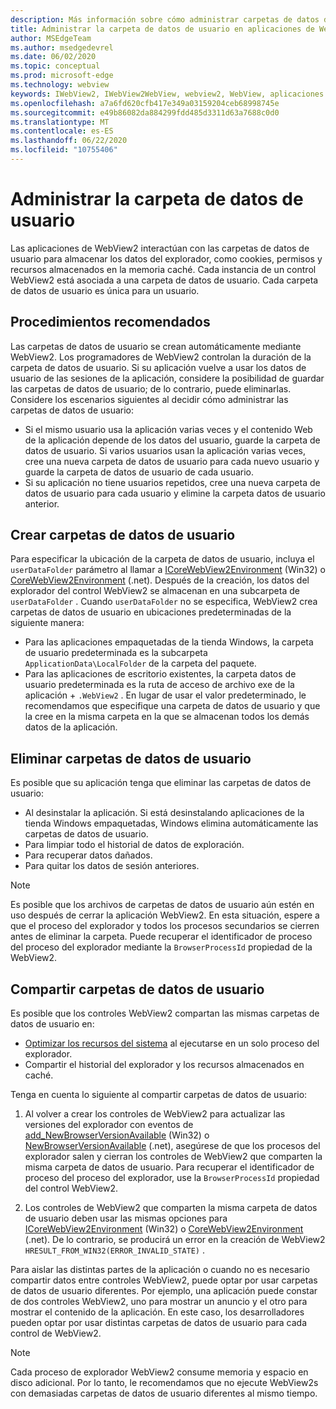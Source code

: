 ```yaml
---
description: Más información sobre cómo administrar carpetas de datos de usuario en aplicaciones de WebView2
title: Administrar la carpeta de datos de usuario en aplicaciones de WebView2.
author: MSEdgeTeam
ms.author: msedgedevrel
ms.date: 06/02/2020
ms.topic: conceptual
ms.prod: microsoft-edge
ms.technology: webview
keywords: IWebView2, IWebView2WebView, webview2, WebView, aplicaciones Win32, Win32, Edge, ICoreWebView2, ICoreWebView2Host, control browser, HTML Edge, carpeta de datos de usuario
ms.openlocfilehash: a7a6fd620cfb417e349a03159204ceb68998745e
ms.sourcegitcommit: e49b86082da884299fdd485d3311d63a7688c0d0
ms.translationtype: MT
ms.contentlocale: es-ES
ms.lasthandoff: 06/22/2020
ms.locfileid: "10755406"
---
```

# Administrar la carpeta de datos de usuario

Las aplicaciones de WebView2 interactúan con las carpetas de datos de usuario para almacenar los datos del explorador, como cookies, permisos y recursos almacenados en la memoria caché. Cada instancia de un control WebView2 está asociada a una carpeta de datos de usuario. Cada carpeta de datos de usuario es única para un usuario.

## Procedimientos recomendados

Las carpetas de datos de usuario se crean automáticamente mediante WebView2. Los programadores de WebView2 controlan la duración de la carpeta de datos de usuario. Si su aplicación vuelve a usar los datos de usuario de las sesiones de la aplicación, considere la posibilidad de guardar las carpetas de datos de usuario; de lo contrario, puede eliminarlas. Considere los escenarios siguientes al decidir cómo administrar las carpetas de datos de usuario:

*   Si el mismo usuario usa la aplicación varias veces y el contenido Web de la aplicación depende de los datos del usuario, guarde la carpeta de datos de usuario. Si varios usuarios usan la aplicación varias veces, cree una nueva carpeta de datos de usuario para cada nuevo usuario y guarde la carpeta de datos de usuario de cada usuario.
*   Si su aplicación no tiene usuarios repetidos, cree una nueva carpeta de datos de usuario para cada usuario y elimine la carpeta datos de usuario anterior.

## Crear carpetas de datos de usuario

Para especificar la ubicación de la carpeta de datos de usuario, incluya el `userDataFolder` parámetro al llamar a [ICoreWebView2Environment](../reference/win32/0-9-538/icorewebview2environment) (Win32) o [CoreWebView2Environment](../reference/dotnet/0-9-538/microsoft-web-webview2-core-corewebview2environment) (.net). Después de la creación, los datos del explorador del control WebView2 se almacenan en una subcarpeta de `userDataFolder` . Cuando `userDataFolder` no se especifica, WebView2 crea carpetas de datos de usuario en ubicaciones predeterminadas de la siguiente manera:

* Para las aplicaciones empaquetadas de la tienda Windows, la carpeta de usuario predeterminada es la subcarpeta `ApplicationData\LocalFolder` de la carpeta del paquete.
* Para las aplicaciones de escritorio existentes, la carpeta datos de usuario predeterminada es la ruta de acceso de archivo exe de la aplicación + `.WebView2` . En lugar de usar el valor predeterminado, le recomendamos que especifique una carpeta de datos de usuario y que la cree en la misma carpeta en la que se almacenan todos los demás datos de la aplicación.

## Eliminar carpetas de datos de usuario

Es posible que su aplicación tenga que eliminar las carpetas de datos de usuario:

* Al desinstalar la aplicación. Si está desinstalando aplicaciones de la tienda Windows empaquetadas, Windows elimina automáticamente las carpetas de datos de usuario. 
* Para limpiar todo el historial de datos de exploración.
* Para recuperar datos dañados.
* Para quitar los datos de sesión anteriores. 


> [!NOTE]
> Es posible que los archivos de carpetas de datos de usuario aún estén en uso después de cerrar la aplicación WebView2. En esta situación, espere a que el proceso del explorador y todos los procesos secundarios se cierren antes de eliminar la carpeta. Puede recuperar el identificador de proceso del proceso del explorador mediante la `BrowserProcessId` propiedad de la WebView2.

## Compartir carpetas de datos de usuario

Es posible que los controles WebView2 compartan las mismas carpetas de datos de usuario en:

* [Optimizar los recursos del sistema](https://docs.microsoft.com/en-us/microsoft-edge/webview2/reference/win32/0-9-538/icorewebview2#process-model) al ejecutarse en un solo proceso del explorador.
* Compartir el historial del explorador y los recursos almacenados en caché. 

Tenga en cuenta lo siguiente al compartir carpetas de datos de usuario: 

1. Al volver a crear los controles de WebView2 para actualizar las versiones del explorador con eventos de [add_NewBrowserVersionAvailable](../reference/win32/0-9-538/icorewebview2environment#add_newbrowserversionavailable) (Win32) o [NewBrowserVersionAvailable](../reference/dotnet/0-9-538/microsoft-web-webview2-core-corewebview2environment#newbrowserversionavailable) (.net), asegúrese de que los procesos del explorador salen y cierran los controles de WebView2 que comparten la misma carpeta de datos de usuario. Para recuperar el identificador de proceso del proceso del explorador, use la `BrowserProcessId` propiedad del control WebView2.

2. Los controles de WebView2 que comparten la misma carpeta de datos de usuario deben usar las mismas opciones para [ICoreWebView2Environment](../reference/win32/0-9-538/icorewebview2environment) (Win32) o [CoreWebView2Environment](../reference/dotnet/0-9-538/microsoft-web-webview2-core-corewebview2environment) (.net). De lo contrario, se producirá un error en la creación de WebView2 `HRESULT_FROM_WIN32(ERROR_INVALID_STATE)` . 

Para aislar las distintas partes de la aplicación o cuando no es necesario compartir datos entre controles WebView2, puede optar por usar carpetas de datos de usuario diferentes. Por ejemplo, una aplicación puede constar de dos controles WebView2, uno para mostrar un anuncio y el otro para mostrar el contenido de la aplicación. En este caso, los desarrolladores pueden optar por usar distintas carpetas de datos de usuario para cada control de WebView2. 

> [!NOTE]
> Cada proceso de explorador WebView2 consume memoria y espacio en disco adicional. Por lo tanto, le recomendamos que no ejecute WebView2s con demasiadas carpetas de datos de usuario diferentes al mismo tiempo. 
